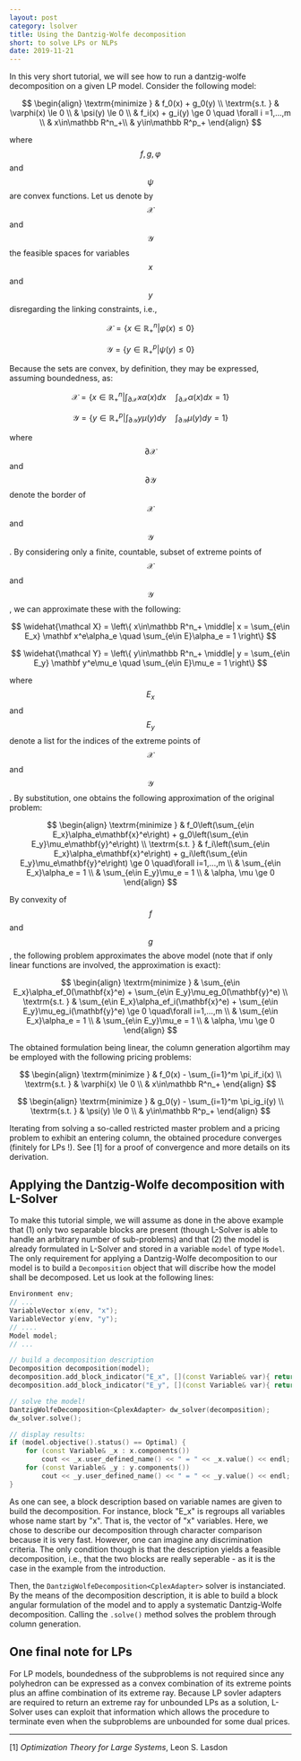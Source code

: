 ```yaml
---
layout: post
category: lsolver
title: Using the Dantzig-Wolfe decomposition
short: to solve LPs or NLPs
date: 2019-11-21
---
```


In this very short tutorial, we will see how to run a dantzig-wolfe decomposition on a given LP model. Consider the following model:

$$
    \begin{align}
        \textrm{minimize } & f_0(x) + g_0(y) \\
        \textrm{s.t. } & \varphi(x) \le 0 \\
        & \psi(y) \le 0 \\
        & f_i(x) + g_i(y) \ge 0 \quad \forall i =1,...,m \\
        & x\in\mathbb R^n_+\\
        & y\in\mathbb R^p_+
    \end{align}
$$

where $$f, g, \varphi$$ and $$\psi$$ are convex functions. Let us denote by $$\mathcal X$$ and $$\mathcal Y$$ the feasible spaces for variables $$x$$ and $$y$$ disregarding the linking constraints, i.e., 

$$ \mathcal X = \{ x\in\mathbb R_+^n | \varphi(x) \le 0 \} $$

$$ \mathcal Y = \{ y\in\mathbb R_+^p | \psi(y) \le 0 \} $$

Because the sets are convex, by definition, they may be expressed, assuming boundedness, as:

$$ \mathcal X = \left\{ x\in\mathbb R_+^n \middle| \int_{\partial\mathcal X} x\alpha(x)dx \quad \int_{\partial\mathcal X}\alpha(x)dx = 1 \right\} $$

$$ \mathcal Y = \left\{ y\in\mathbb R_+^p \middle| \int_{\partial\mathcal Y} y\mu(y)dy \quad \int_{\partial\mathcal Y}\mu(y)dy = 1 \right\} $$

where $$\partial\mathcal X$$ and $$\partial\mathcal Y$$ denote the border of $$\mathcal X$$ and $$\mathcal Y$$. By considering only a finite, countable, subset of extreme points of $$\mathcal X$$ and $$\mathcal Y$$, we can approximate these with the following:

$$ \widehat{\mathcal X} = \left\{ x\in\mathbb R^n_+ \middle| x = \sum_{e\in E_x} \mathbf x^e\alpha_e \quad \sum_{e\in E}\alpha_e = 1 \right\} $$

$$ \widehat{\mathcal Y} = \left\{ y\in\mathbb R^n_+ \middle| y = \sum_{e\in E_y} \mathbf y^e\mu_e \quad \sum_{e\in E}\mu_e = 1 \right\} $$

where $$E_x$$ and $$E_y$$ denote a list for the indices of the extreme points of $$\mathcal X$$ and $$\mathcal Y$$. By substitution, one obtains the following approximation of the original problem:

$$
    \begin{align}
        \textrm{minimize } & f_0\left(\sum_{e\in E_x}\alpha_e\mathbf{x}^e\right) + g_0\left(\sum_{e\in E_y}\mu_e\mathbf{y}^e\right) \\
        \textrm{s.t. } & f_i\left(\sum_{e\in E_x}\alpha_e\mathbf{x}^e\right) + g_i\left(\sum_{e\in E_y}\mu_e\mathbf{y}^e\right) \ge 0 \quad\forall i=1,...,m \\
        & \sum_{e\in E_x}\alpha_e = 1 \\
        & \sum_{e\in E_y}\mu_e = 1 \\
        & \alpha, \mu \ge 0
    \end{align}
$$

By convexity of $$f$$ and $$g$$, the following problem approximates the above model (note that if only linear functions are involved, the approximation is exact):

$$
    \begin{align}
        \textrm{minimize } & \sum_{e\in E_x}\alpha_ef_0(\mathbf{x}^e) + \sum_{e\in E_y}\mu_eg_0(\mathbf{y}^e) \\
        \textrm{s.t. } & \sum_{e\in E_x}\alpha_ef_i(\mathbf{x}^e) + \sum_{e\in E_y}\mu_eg_i(\mathbf{y}^e) \ge 0 \quad\forall i=1,...,m \\
        & \sum_{e\in E_x}\alpha_e = 1 \\
        & \sum_{e\in E_y}\mu_e = 1 \\
        & \alpha, \mu \ge 0
    \end{align}
$$

The obtained formulation being linear, the column generation algortihm may be employed with the following pricing problems:

$$
    \begin{align}
        \textrm{minimize } & f_0(x) - \sum_{i=1}^m \pi_if_i(x) \\
        \textrm{s.t. } & \varphi(x) \le 0 \\
        & x\in\mathbb R^n_+
    \end{align}
$$

$$
    \begin{align}
        \textrm{minimize } & g_0(y) - \sum_{i=1}^m \pi_ig_i(y) \\
        \textrm{s.t. } & \psi(y) \le 0 \\
        & y\in\mathbb R^p_+
    \end{align}
$$

Iterating from solving a so-called restricted master problem and a pricing problem to exhibit an entering column, the obtained procedure converges (finitely for LPs !). See [1] for a proof of convergence and more details on its derivation.

## Applying the Dantzig-Wolfe decomposition with L-Solver

To make this tutorial simple, we will assume as done in the above example that (1) only two separable blocks are present (though L-Solver is able to handle an arbitrary number of sub-problems) and that (2) the model is already formulated in L-Solver and stored in a variable `model` of type `Model`. The only requirement for applying a Dantzig-Wolfe decomposition to our model is to build a `Decomposition` object that will discribe how the model shall be decomposed. Let us look at the following lines:

```c++
Environment env;
// ...
VariableVector x(env, "x");
VariableVector y(env, "y");
// ....
Model model;
// ...

// build a decomposition description
Decomposition decomposition(model);
decomposition.add_block_indicator("E_x", [](const Variable& var){ return var.user_defined_name()[0] == 'x'; });
decomposition.add_block_indicator("E_y", [](const Variable& var){ return var.user_defined_name()[0] == 'y'; });

// solve the model!
DantzigWolfeDecomposition<CplexAdapter> dw_solver(decomposition);
dw_solver.solve();

// display results:
if (model.objective().status() == Optimal) {
    for (const Variable& _x : x.components())
        cout << _x.user_defined_name() << " = " << _x.value() << endl;
    for (const Variable& _y : y.components())
        cout << _y.user_defined_name() << " = " << _y.value() << endl;
}
```

As one can see, a block description based on variable names are given to build the decomposition. For instance, block "E_x" is regroups all variables whose name start by "x". That is, the vector of "x" variables. Here, we chose to describe our decomposition through character comparison because it is very fast. However, one can imagine any discrimination criteria. The only condition though is that the description yields a feasible decomposition, i.e., that the two blocks are really seperable - as it is the case in the example from the introduction. 

Then, the `DantzigWolfeDecomposition<CplexAdapter>` solver is instanciated. By the means of the decomposition description, it is able to build a block angular formulation of the model and to apply a systematic Dantzig-Wolfe decomposition. Calling the `.solve()` method solves the problem through column generation. 

## One final note for LPs

For LP models, boundedness of the subproblems is not required since any polyhedron can be expressed as a convex combination of its extreme points plus an affine combination of its extreme ray. Because LP sovler adapters are required to return an extreme ray for unbounded LPs as a solution, L-Solver uses can exploit that information which allows the procedure to terminate even when the subproblems are unbounded for some dual prices. 


***

[1] *Optimization Theory for Large Systems*, Leon S. Lasdon